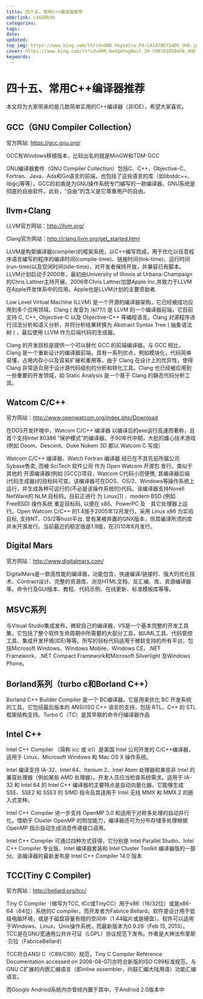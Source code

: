 ```yaml
---
title: 四十五、常用C++编译器推荐
abbrlink: c46d9b3b
categories: 
tags: 
date: 
updated: 
top_img: https://www.bing.com/th?id=OHR.PeytoIce_FR-CA1078672406_UHD.jpg
cover: https://www.bing.com/th?id=OHR.HedgehogNest_ZH-CN0781850458_UHD.jpg
keywords: 
---
```

# 四十五、常用C++编译器推荐

本文将为大家带来的是几款简单实用的C++编译器（非IDE），希望大家喜欢。

## **GCC（GNU Compiler Collection）**

官方网站: https://gcc.gnu.org/

GCC有Windows移植版本，比较出名的就是MinGW和TDM-GCC

GNU编译器套件（GNU Compiler Collection）包括C、C++、Objective-C、Fortran、Java、Ada和Go语言的前端，也包括了这些语言的库（如libstdc++、libgcj等等）。GCC的初衷是为GNU操作系统专门编写的一款编译器。GNU系统是彻底的自由软件。此处，“自由”的含义是它尊重用户的自由。

## **llvm+Clang**

LLVM官方网站：http://llvm.org/

Clang官方网站：http://clang.llvm.org/get_started.html

LLVM是构架编译器(compiler)的框架系统，以C++编写而成，用于优化以任意程序语言编写的程序的编译时间(compile-time)、链接时间(link-time)、运行时间(run-time)以及空闲时间(idle-time)，对开发者保持开放，并兼容已有脚本。LLVM计划启动于2000年，最初由University of Illinois at Urbana-Champaign的Chris Lattner主持开展。2006年Chris Lattner加盟Apple Inc.并致力于LLVM在Apple开发体系中的应用。Apple也是LLVM计划的主要资助者.

Low Level Virtual Machine (LLVM) 是一个开源的编译器架构，它已经被成功应用到多个应用领域。Clang ( 发音为 /kl??/) 是 LLVM 的一个编译器前端，它目前支持 C, C++, Objective-C 以及 Objective-C++ 等编程语言。Clang 对源程序进行词法分析和语义分析，并将分析结果转换为 Abstract Syntax Tree ( 抽象语法树 ) ，最后使用 LLVM 作为后端代码的生成器。

Clang 的开发目标是提供一个可以替代 GCC 的前端编译器。与 GCC 相比，Clang 是一个重新设计的编译器前端，具有一系列优点，例如模块化，代码简单易懂，占用内存小以及容易扩展和重用等。由于 Clang 在设计上的优异性，使得 Clang 非常适合用于设计源代码级别的分析和转化工具。Clang 也已经被应用到一些重要的开发领域，如 Static Analysis 是一个基于 Clang 的静态代码分析工具。

## **Watcom C/C++**

官方网站：http://www.openwatcom.org/index.php/Download

在DOS开发环境中，Watcom C/C++ 编译器 以编译后的exe运行高速而著称，且首个支持Intel 80386 “保护模式”的编译器。于90年代中期，大批的雄心技术游戏(例如 Doom、Descent、Duke Nukem 3D 都以 Watcom C 写成）

Watcom C/C++ 编译器、Watch Fortran 编译器 经已在不其先前所属公司Sybase售卖, 而被 SciTech 软件公司 作为 Open Watcom 开源包 发行。类似于其他的 开源编译器(例如 [GCC])项目，Watcom C代码小而便携, 其编译器后端(代码生成器)的目标码可变。该编译器可在DOS、OS/2、Windows等操作系统上运行，并生成各种可运行的(不必是该操作系统的)代码。该编译器支持Novell NetWare的 NLM 目标码。目前正进行 为 Linux[1] 、modern BSD (例如FreeBSD) 操作系统 重定目标码, 以便在 x86、PowerPC 及　其它处理器上运行。Open Watcom C/C++ 的1.4版于2005年12月发行，采用 Linux x86 为实验目标, 支持NT、OS/2等host平台. 曾有某被弃置的QNX版本，但其编译所须的库并未开源发行。当前最近的稳定版是1.9版，在2010年6月发行。

## **Digital Mars**

官方网站：http://www.digitalmars.com/

DigitalMars是一款高性能的编译器，功能包含，快速编译/链接时、强大的优化技术、Contract设计、完整的资源库、浏览HTML文档，反汇编、库、资源编译器等。命令行及GUI版本、教程、代码示例、在线更新、标准模板库等等。

## **MSVC系列**

与Visual Studio集成发布，微软自己的编译器，VS是一个基本完整的开发工具集，它包括了整个软件生命周期中所需要的大部分工具，如UML工具、代码管控工具、集成开发环境(IDE)等等。所写的目标代码适用于微软支持的所有平台，包括Microsoft Windows、Windows Mobile、Windows CE、.NET Framework、.NET Compact Framework和Microsoft Silverlight 及Windows Phone。

## **Borland系列（turbo c和Borland C++）**

Borland C++ Builder Compiler 是一个 BC编译器。它是用来优化 BC 开发系统的工具。它包括最后版本的 ANSI/ISO C++ 语言的支持，包括 RTL，C++ 的 STL框架结构支持。Turbo C（TC）是其早期的命令行编译器作品

## **Intel C++**

Intel C++ Compiler （简称 icc 或 icl）是美国 Intel 公司开发的 C/C++编译器，适用于 Linux、Microsoft Windows 和 Mac OS X 操作系统。

Intel 编译支持 IA-32、Intel 64、Itanium 2、Intel Atom 处理器和某些非 Intel 的兼容处理器（例如某些 AMD 处理器）。开发人员应当检查系统需求。适用于 IA-32 和 Intel 64 的 Intel C++ 编译器的主要特点是自动向量化器，它能够生成 SSE、SSE2 和 SSE3 的 SIMD 指令及其适用于 Intel 无线 MMX 和 MMX 2 的嵌入式变种。

Intel C++ Compiler 进一步支持 OpenMP 3.0 和适用于对称多处理的自动并行化。借助于 Cluster OpenMP 的附加能力，编译器还可为分布存储多处理根据 OpenMP 指示自动生成消息传递接口调用。

Intel C++ Compiler 可通过四种方式获得，它分别是 Intel Parallel Studio、Intel C++ Compiler 专业版、Intel 编译器套装和 Intel Cluster Toolkit 编译器版的一部分。该编译器的最新发布是 Intel C++ Compiler 14.0 版本

## **TCC(Tiny C Compiler)**

官方网站：http://bellard.org/tcc/

Tiny C Compiler（缩写为TCC, tCc或TinyCC）用于x86（16/32位）或是x86-64（64位）系统的C compiler，而开发者为Fabrice Bellard。软件是设计用于低级电脑环境，或是于磁盘容量有限的空间中（1.44磁片或是硬盘）。软件可以适用于Windows、Linux、Unix操作系统，而最新版本为0.9.26（Feb 15, 2013）。TCC是在GNU宽通用公共许可证（LGPL）协议规范下发布。作者是大神法布里斯·贝拉（FabriceBellard）

TCC符合ANSI C（C89/C90）规范，Tiny C Compiler Reference Documentation accessed on 2008-08-07]亦符合新版的ISO C99标准规范，与GNU C扩展的内嵌汇编语言（即inline assembler，内联汇编大陆用语）功能汇编语言。

而Google Andriod系统内亦曾经内置于其中，于Andriod 2.0版本中